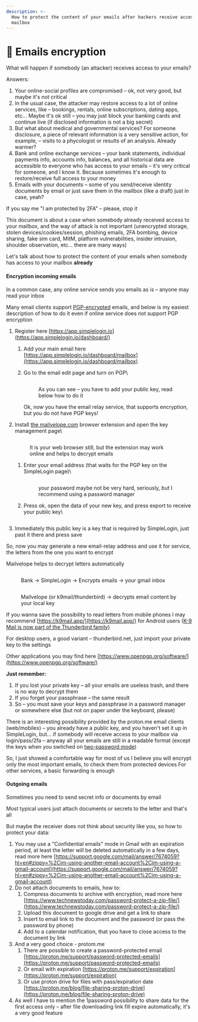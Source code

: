 ```yaml
---
description: >-
  How to protect the content of your emails after hackers receive access to your
  mailbox
---
```


# 👾 Emails encryption

What will happen if somebody (an attacker) receives access to your emails?

Answers:

1. Your online-social profiles are compromised – ok, not very good, but maybe it's not critical
2. In the usual case, the attacker may restore access to a lot of online services, like – bookings, rentals, online subscriptions, dating apps, etc... Maybe it's ok still – you may just block your banking cards and continue live (if disclosed information is not a big secret)
3. But what about medical and governmental services? For someone disclosure, a piece of relevant information is a very sensitive action, for example, – visits to a phycologist or results of an analysis. Already warmer?
4. Bank and online exchange services – your bank statements, individual payments info, accounts info, balances, and all historical data are accessible to everyone who has access to your emails – it's very critical for someone, and I know it. Because sometimes it's enough to restore/receive full access to your money
5. Emails with your documents – some of you send/receive identity documents by email or just save them in the mailbox (like a draft) just in case, yeah?

If you say me "I am protected by 2FA" – please, stop it

This document is about a case when somebody already received access to your mailbox, and the way of attack is not important (unencrypted storage, stolen devices/cookies/session, phishing emails, 2FA bombing, device sharing, fake sim card, MitM, platform vulnerabilities, insider intrusion, shoulder observation, etc... there are many ways)

Let's talk about how to protect the content of your emails when somebody has access to your mailbox **already**

#### Encryption incoming emails

In a common case, any online service sends you emails as is – anyone may read your inbox

Many email clients support [PGP-encrypted](https://www.openpgp.org/) emails, and below is my easiest description of how to do it even if online service does not support PGP encryption

1. Register here [https://app.simplelogin.io](https://app.simplelogin.io/dashboard/)
   1. Add your main email here [https://app.simplelogin.io/dashboard/mailbox](https://app.simplelogin.io/dashboard/mailbox)
   2.  Go to the email edit page and turn on PGP\


       <figure><img src="../.gitbook/assets/image (10).png" alt=""><figcaption><p>As you can see – you have to add your public key, read below how to do it</p></figcaption></figure>

       Ok, now you have the email relay service, that supports encryption, but you do not have PGP keys!
2.  Install [the mailvelope.com](https://mailvelope.com/en) browser extension and open the key management page\


    <figure><img src="../.gitbook/assets/image (8).png" alt=""><figcaption><p>It is your web browser still, but the extension may work online and helps to decrypt emails</p></figcaption></figure>

    1.  Enter your email address (that waits for the PGP key on the SimpleLogin page)\


        <figure><img src="../.gitbook/assets/image (5).png" alt=""><figcaption><p>your password maybe not be very hard, seriously, but I recommend using a password manager</p></figcaption></figure>
    2.  Press ok, open the data of your new key, and press export to receive your public key\


        <figure><img src="../.gitbook/assets/image (7).png" alt=""><figcaption></figcaption></figure>
3. Immediately this public key is a key that is required by SimpleLogin, just past it there and press save

So, now you may generate a new email-relay address and use it for service, the letters from the one you want to encrypt

Mailvelope helps to decrypt letters automatically

<figure><img src="../.gitbook/assets/image (3).png" alt=""><figcaption><p>Bank -> SimpleLogin -> Encrypts emails -> your gmail inbox</p></figcaption></figure>

<figure><img src="../.gitbook/assets/image (6).png" alt=""><figcaption><p>Mailvelope (or k9mail/thunderbird) -> decrypts email content by your local key</p></figcaption></figure>

If you wanna save the possibility to read letters from mobile phones I may recommend [https://k9mail.app/](https://k9mail.app/) for Android users ([K-9 Mail is now part of the Thunderbird family](https://k9mail.app/2022/06/13/K-9-Mail-and-Thunderbird.html)[)](https://k9mail.app/2022/06/13/K-9-Mail-and-Thunderbird.html)

For desktop users, a good variant – thunderbird.net, just import your private key to the settings

Other applications you may find here [https://www.openpgp.org/software/](https://www.openpgp.org/software/)

**Just remember:**

1. If you lost your private key – all your emails are useless trash, and there is no way to decrypt them
2. If you forget your passphrase – the same result
3. So – you must save your keys and passphrase in a password manager or somewhere else (but not on paper under the keyboard, please)

There is an interesting possibility provided by the proton.me email clients (web/mobiles) – you already have a public key, and you haven't set it up in SimpleLogin, but... if somebody will receive access to your mailbox via login/pass/2fa – anyway all your emails are still in a readable format (except the keys when you switched on [two-password mode](https://proton.me/support/single-password))

So, I just showed a comfortable way for most of us I believe you will encrypt only the most important emails, to check them from protected devices For other services, a basic forwarding is enough

#### Outgoing emails

Sometimes you need to send secret info or documents by email

Most typical users just attach documents or secrets to the letter and that's all

But maybe the receiver does not think about security like you, so how to protect your data:

1. You may use a "Confidential emails" mode in Gmail with an expiration period, at least the letter will be deleted automatically in a few days, read more here [https://support.google.com/mail/answer/7674059?hl=en#zippy=%2Cim-using-another-email-account%2Cim-using-a-gmail-account](https://support.google.com/mail/answer/7674059?hl=en#zippy=%2Cim-using-another-email-account%2Cim-using-a-gmail-account)
2. Do not attach documents to emails, how to:
   1. Compress documents to archive with encryption, read more here [https://www.technewstoday.com/password-protect-a-zip-file/](https://www.technewstoday.com/password-protect-a-zip-file/)
   2. Upload this document to google drive and get a link to share
   3. Insert to email link to the document and the password (or pass the password by phone)
   4. Add to a calendar notification, that you have to close access to the document by link
3. And a very good choice - protom.me
   1. There are possible to create a password-protected email [https://proton.me/support/password-protected-emails](https://proton.me/support/password-protected-emails)
   2. Or email with expiration [https://proton.me/support/expiration](https://proton.me/support/expiration)
   3. Or use proton drive for files with pass/expiration date [https://proton.me/blog/file-sharing-proton-drive](https://proton.me/blog/file-sharing-proton-drive)
4. As well I have to mention the 1password possibility to share data for the first access only – after file downloading link fill expire automatically, it's a very good feature
